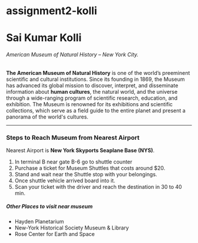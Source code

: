 # assignment2-kolli
# Sai Kumar Kolli
###### American Museum of Natural History – New York City.
**The American Museum of Natural History** is one of the world’s preeminent scientific and cultural institutions. Since its founding in 1869, the Museum has advanced its global mission to discover, interpret, and disseminate information about **human cultures**, the natural world, and the universe through a wide-ranging program of scientific research, education, and exhibition. The Museum is renowned for its exhibitions and scientific collections, which serve as a field guide to the entire planet and present a panorama of the world's cultures.

--------------------------

### Steps to Reach Museum from Nearest Airport

Nearest Airport is **New York Skyports Seaplane Base (NYS)**.

1. In terminal B near gate B-6 go to shuttle counter
2. Purchase a ticket for Museum Shuttles that costs around $20.
3. Stand and wait near the Shuttle stop with your belongings.
4. Once shuttle vehicle arrived board into it.
5. Scan your ticket with the driver and reach the destination in 30 to 40 min.

##### Other Places to visit near museum

+ Hayden Planetarium
+ New-York Historical Society Museum & Library
+ Rose Center for Earth and Space


